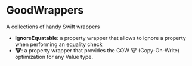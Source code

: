 # GoodWrappers
A collections of handy Swift wrappers

- **IgnoreEquatable**: a property wrapper that allows to ignore a property when performing an equality check
- **🐮**: a property wrapper that provides the COW 🐮 (Copy-On-Write) optimization for any Value type.
